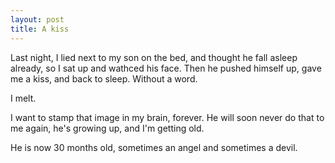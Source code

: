 ```yaml
---
layout: post
title: A kiss
---
```

Last night, I lied next to my son on the bed, and thought he fall asleep already, so I sat up and wathced his face. Then he pushed himself up, gave me a kiss, and back to sleep. Without a word.

I melt.

I want to stamp that image in my brain, forever. He will soon never do that to me again, he's growing up, and I'm getting old. 

He is now 30 months old, sometimes an angel and sometimes a devil.

